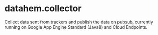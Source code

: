 # datahem.collector

Collect data sent from trackers and publish the data on pubsub, currently running on Google App Engine Standard (Java8) and Cloud Endpoints.